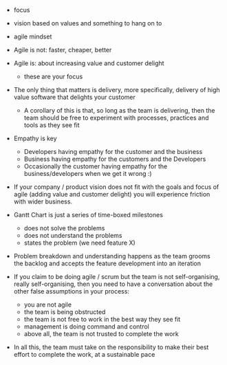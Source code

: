 * focus

* vision based on values and something to hang on to

* agile mindset

* Agile is not: faster, cheaper, better
* Agile is: about increasing value and customer delight
    * these are your focus

* The only thing that matters is delivery, more specifically, delivery of high value software that delights your customer
    * A corollary of this is that, so long as the team is delivering, then the team should be free to experiment with processes, practices and tools as they see fit

* Empathy is key
    * Developers having empathy for the customer and the business
    * Business having empathy for the customers and the Developers
    * Occasionally the customer having empathy for the business/developers when we get it wrong :)

* If your company / product vision does not fit with the goals and focus of agile (adding value and customer delight) you will experience friction with wider business.

* Gantt Chart is just a series of time-boxed milestones
    * does not solve the problems
    * does not understand the problems
    * states the problem (we need feature X)
* Problem breakdown and understanding happens as the team grooms the backlog and accepts the feature development into an iteration

* If you claim to be doing agile / scrum but the team is not self-organising, really self-organising, then you need to have a conversation about the other false assumptions in your process:
    * you are not agile
    * the team is being obstructed
    * the team is not free to work in the best way they see fit
    * management is doing command and control
    * above all, the team is not trusted to complete the work
* In all this, the team must take on the responsibility to make their best effort to complete the work, at a sustainable pace

